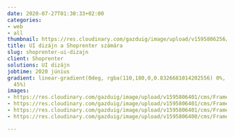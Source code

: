 ```yaml
---
date: 2020-07-27T01:30:33+02:00
categories:
- web
- all
thumbnail: https://res.cloudinary.com/gazduig/image/upload/v1595806256/cms/Frame_4_cmk1ek.webp
title: UI dizájn a Shoprenter számára
slug: shoprenter-ui-dizajn
client: Shoprenter
solutions: UI dizájn
jobtime: 2020 június
gradient: linear-gradient(0deg, rgba(110,180,0,0.8326681014202556) 0%, rgba(53,149,130,0)
  45%)
images:
- https://res.cloudinary.com/gazduig/image/upload/v1595806401/cms/Frame_5_epmsfi.webp
- https://res.cloudinary.com/gazduig/image/upload/v1595806401/cms/Frame_3_euxlhx.webp
- https://res.cloudinary.com/gazduig/image/upload/v1595806401/cms/Frame_2_jhuu2w.webp
- https://res.cloudinary.com/gazduig/image/upload/v1595806400/cms/Frame_1_ztqbmt.webp

---
```

